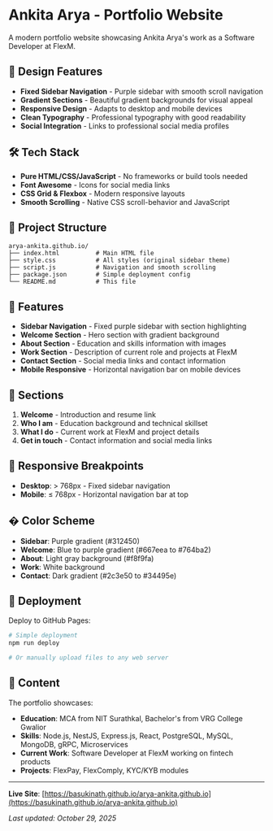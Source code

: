 # Ankita Arya - Portfolio Website

A modern portfolio website showcasing Ankita Arya's work as a Software Developer at FlexM.

## 🎨 Design Features

- **Fixed Sidebar Navigation** - Purple sidebar with smooth scroll navigation
- **Gradient Sections** - Beautiful gradient backgrounds for visual appeal
- **Responsive Design** - Adapts to desktop and mobile devices
- **Clean Typography** - Professional typography with good readability
- **Social Integration** - Links to professional social media profiles

## 🛠️ Tech Stack

- **Pure HTML/CSS/JavaScript** - No frameworks or build tools needed
- **Font Awesome** - Icons for social media links
- **CSS Grid & Flexbox** - Modern responsive layouts
- **Smooth Scrolling** - Native CSS scroll-behavior and JavaScript

## 📁 Project Structure

```
arya-ankita.github.io/
├── index.html          # Main HTML file
├── style.css           # All styles (original sidebar theme)
├── script.js           # Navigation and smooth scrolling
├── package.json        # Simple deployment config
└── README.md           # This file
```

## 🚀 Features

- **Sidebar Navigation** - Fixed purple sidebar with section highlighting
- **Welcome Section** - Hero section with gradient background
- **About Section** - Education and skills information with images
- **Work Section** - Description of current role and projects at FlexM
- **Contact Section** - Social media links and contact information
- **Mobile Responsive** - Horizontal navigation bar on mobile devices

## 🎯 Sections

1. **Welcome** - Introduction and resume link
2. **Who I am** - Education background and technical skillset
3. **What I do** - Current work at FlexM and project details
4. **Get in touch** - Contact information and social media links

## 📱 Responsive Breakpoints

- **Desktop**: > 768px - Fixed sidebar navigation
- **Mobile**: ≤ 768px - Horizontal navigation bar at top

## � Color Scheme

- **Sidebar**: Purple gradient (#312450)
- **Welcome**: Blue to purple gradient (#667eea to #764ba2)
- **About**: Light gray background (#f8f9fa)
- **Work**: White background
- **Contact**: Dark gradient (#2c3e50 to #34495e)

## 🚀 Deployment

Deploy to GitHub Pages:

```bash
# Simple deployment
npm run deploy

# Or manually upload files to any web server
```

## 📝 Content

The portfolio showcases:
- **Education**: MCA from NIT Surathkal, Bachelor's from VRG College Gwalior
- **Skills**: Node.js, NestJS, Express.js, React, PostgreSQL, MySQL, MongoDB, gRPC, Microservices
- **Current Work**: Software Developer at FlexM working on fintech products
- **Projects**: FlexPay, FlexComply, KYC/KYB modules

---

**Live Site**: [https://basukinath.github.io/arya-ankita.github.io](https://basukinath.github.io/arya-ankita.github.io)

*Last updated: October 29, 2025*